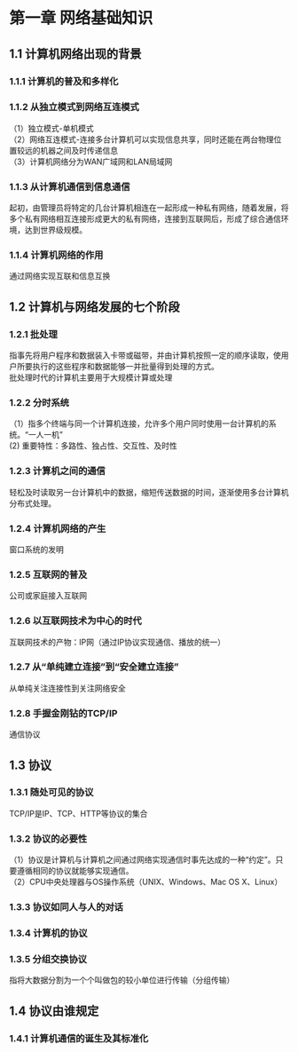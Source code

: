 # 第一章  网络基础知识
## 1.1 计算机网络出现的背景
### 1.1.1 计算机的普及和多样化
### 1.1.2 从独立模式到网络互连模式  
（1）独立模式-单机模式  
（2）网络互连模式-连接多台计算机可以实现信息共享，同时还能在两台物理位置较远的机器之间及时传递信息  
（3）计算机网络分为WAN广域网和LAN局域网
### 1.1.3 从计算机通信到信息通信
起初，由管理员将特定的几台计算机相连在一起形成一种私有网络，随着发展，将多个私有网络相互连接形成更大的私有网络，连接到互联网后，形成了综合通信环境，达到世界级规模。
### 1.1.4 计算机网络的作用
 通过网络实现互联和信息互换
## 1.2 计算机与网络发展的七个阶段
### 1.2.1 批处理
 指事先将用户程序和数据装入卡带或磁带，并由计算机按照一定的顺序读取，使用户所要执行的这些程序和数据能够一并批量得到处理的方式。  
 批处理时代的计算机主要用于大规模计算或处理
### 1.2.2 分时系统
（1）指多个终端与同一个计算机连接，允许多个用户同时使用一台计算机的系统。“一人一机”  
 (2) 重要特性：多路性、独占性、交互性、及时性
### 1.2.3 计算机之间的通信
轻松及时读取另一台计算机中的数据，缩短传送数据的时间，逐渐使用多台计算机分布式处理。
### 1.2.4 计算机网络的产生
 窗口系统的发明
### 1.2.5 互联网的普及
公司或家庭接入互联网
### 1.2.6 以互联网技术为中心的时代
 互联网技术的产物：IP网（通过IP协议实现通信、播放的统一）
### 1.2.7 从“单纯建立连接”到“安全建立连接”
 从单纯关注连接性到关注网络安全
### 1.2.8 手握金刚钻的TCP/IP
通信协议
## 1.3 协议
### 1.3.1 随处可见的协议
TCP/IP是IP、TCP、HTTP等协议的集合
### 1.3.2 协议的必要性
（1）协议是计算机与计算机之间通过网络实现通信时事先达成的一种“约定”。只要遵循相同的协议就能够实现通信。  
（2）CPU中央处理器与OS操作系统（UNIX、Windows、Mac OS X、Linux）
### 1.3.3 协议如同人与人的对话
### 1.3.4 计算机的协议
### 1.3.5 分组交换协议
指将大数据分割为一个个叫做包的较小单位进行传输（分组传输）
## 1.4 协议由谁规定
### 1.4.1 计算机通信的诞生及其标准化
